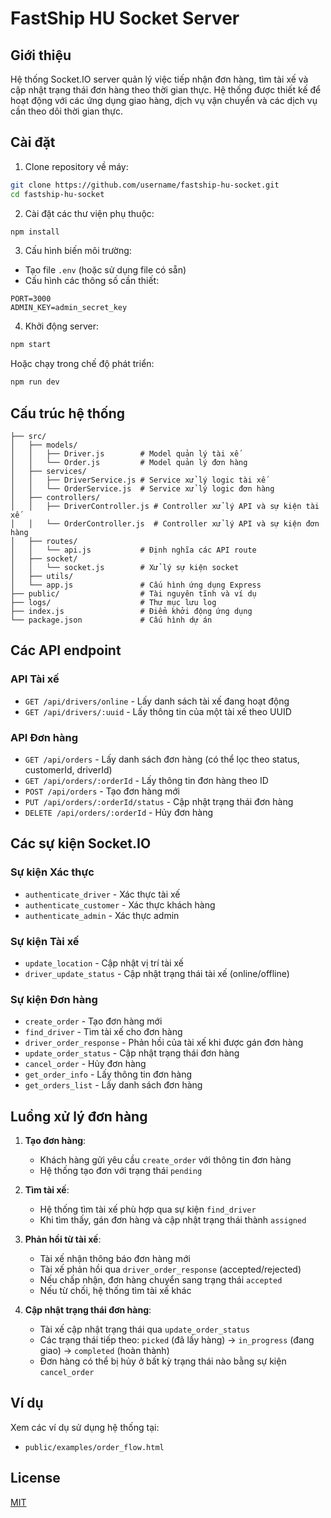 # FastShip HU Socket Server

## Giới thiệu

Hệ thống Socket.IO server quản lý việc tiếp nhận đơn hàng, tìm tài xế và cập nhật trạng thái đơn hàng theo thời gian thực. Hệ thống được thiết kế để hoạt động với các ứng dụng giao hàng, dịch vụ vận chuyển và các dịch vụ cần theo dõi thời gian thực.

## Cài đặt

1. Clone repository về máy:
```bash
git clone https://github.com/username/fastship-hu-socket.git
cd fastship-hu-socket
```

2. Cài đặt các thư viện phụ thuộc:
```bash
npm install
```

3. Cấu hình biến môi trường:
- Tạo file `.env` (hoặc sử dụng file có sẵn)
- Cấu hình các thông số cần thiết:
```
PORT=3000
ADMIN_KEY=admin_secret_key
```

4. Khởi động server:
```bash
npm start
```

Hoặc chạy trong chế độ phát triển:
```bash
npm run dev
```

## Cấu trúc hệ thống

```
├── src/
│   ├── models/
│   │   ├── Driver.js        # Model quản lý tài xế
│   │   └── Order.js         # Model quản lý đơn hàng
│   ├── services/
│   │   ├── DriverService.js # Service xử lý logic tài xế
│   │   └── OrderService.js  # Service xử lý logic đơn hàng
│   ├── controllers/
│   │   ├── DriverController.js # Controller xử lý API và sự kiện tài xế
│   │   └── OrderController.js  # Controller xử lý API và sự kiện đơn hàng
│   ├── routes/
│   │   └── api.js           # Định nghĩa các API route
│   ├── socket/
│   │   └── socket.js        # Xử lý sự kiện socket
│   ├── utils/
│   └── app.js               # Cấu hình ứng dụng Express
├── public/                  # Tài nguyên tĩnh và ví dụ
├── logs/                    # Thư mục lưu log
├── index.js                 # Điểm khởi động ứng dụng
└── package.json             # Cấu hình dự án
```

## Các API endpoint

### API Tài xế

- `GET /api/drivers/online` - Lấy danh sách tài xế đang hoạt động
- `GET /api/drivers/:uuid` - Lấy thông tin của một tài xế theo UUID

### API Đơn hàng

- `GET /api/orders` - Lấy danh sách đơn hàng (có thể lọc theo status, customerId, driverId)
- `GET /api/orders/:orderId` - Lấy thông tin đơn hàng theo ID
- `POST /api/orders` - Tạo đơn hàng mới
- `PUT /api/orders/:orderId/status` - Cập nhật trạng thái đơn hàng
- `DELETE /api/orders/:orderId` - Hủy đơn hàng

## Các sự kiện Socket.IO

### Sự kiện Xác thực

- `authenticate_driver` - Xác thực tài xế
- `authenticate_customer` - Xác thực khách hàng
- `authenticate_admin` - Xác thực admin

### Sự kiện Tài xế

- `update_location` - Cập nhật vị trí tài xế
- `driver_update_status` - Cập nhật trạng thái tài xế (online/offline)

### Sự kiện Đơn hàng

- `create_order` - Tạo đơn hàng mới
- `find_driver` - Tìm tài xế cho đơn hàng
- `driver_order_response` - Phản hồi của tài xế khi được gán đơn hàng
- `update_order_status` - Cập nhật trạng thái đơn hàng
- `cancel_order` - Hủy đơn hàng
- `get_order_info` - Lấy thông tin đơn hàng
- `get_orders_list` - Lấy danh sách đơn hàng

## Luồng xử lý đơn hàng

1. **Tạo đơn hàng**:
   - Khách hàng gửi yêu cầu `create_order` với thông tin đơn hàng
   - Hệ thống tạo đơn với trạng thái `pending`

2. **Tìm tài xế**:
   - Hệ thống tìm tài xế phù hợp qua sự kiện `find_driver`
   - Khi tìm thấy, gán đơn hàng và cập nhật trạng thái thành `assigned`

3. **Phản hồi từ tài xế**:
   - Tài xế nhận thông báo đơn hàng mới
   - Tài xế phản hồi qua `driver_order_response` (accepted/rejected)
   - Nếu chấp nhận, đơn hàng chuyển sang trạng thái `accepted`
   - Nếu từ chối, hệ thống tìm tài xế khác

4. **Cập nhật trạng thái đơn hàng**:
   - Tài xế cập nhật trạng thái qua `update_order_status`
   - Các trạng thái tiếp theo: `picked` (đã lấy hàng) -> `in_progress` (đang giao) -> `completed` (hoàn thành)
   - Đơn hàng có thể bị hủy ở bất kỳ trạng thái nào bằng sự kiện `cancel_order`

## Ví dụ

Xem các ví dụ sử dụng hệ thống tại:
- `public/examples/order_flow.html`

## License

[MIT](LICENSE) 